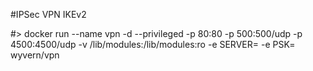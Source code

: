 #IPSec VPN IKEv2

#> docker run --name vpn -d --privileged -p 80:80 -p 500:500/udp -p 4500:4500/udp -v /lib/modules:/lib/modules:ro -e SERVER=<vpn server> -e PSK=<key> wyvern/vpn
